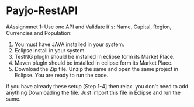 # Payjo-RestAPI
#Assignmnet 1: Use one API and Validate it's: Name, Capital, Region, Currencies and Population:

1. You must have JAVA installed in your system.
2. Eclipse install in your system.
3. TestNG plugIn should be installed in eclipse form its Market Place.
4. Maven plugIn should be installed in eclipse form its Market Place.
5. Download the Zip file. Unzip the same and open the same project in Eclipse. You are ready to run the code.

if you have already these setup [Step 1-4] then relax. you don't need to add anything Downloading the file. Just import this file in Eclipse and run the same.
